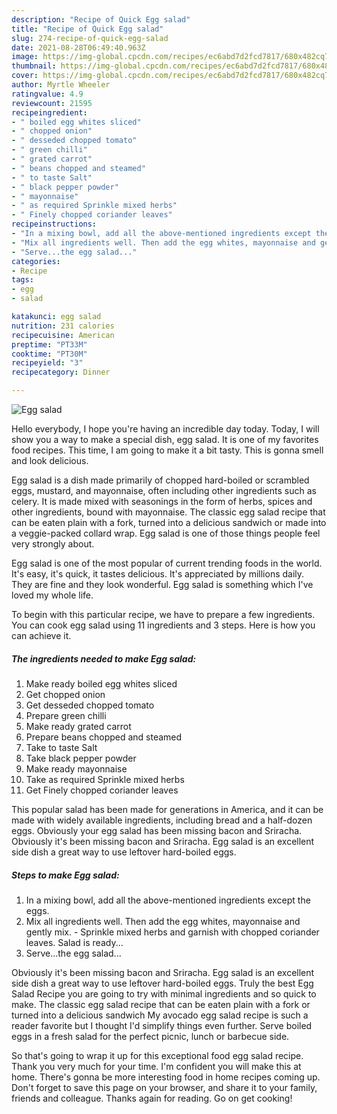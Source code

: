 ```yaml
---
description: "Recipe of Quick Egg salad"
title: "Recipe of Quick Egg salad"
slug: 274-recipe-of-quick-egg-salad
date: 2021-08-28T06:49:40.963Z
image: https://img-global.cpcdn.com/recipes/ec6abd7d2fcd7817/680x482cq70/egg-salad-recipe-main-photo.jpg
thumbnail: https://img-global.cpcdn.com/recipes/ec6abd7d2fcd7817/680x482cq70/egg-salad-recipe-main-photo.jpg
cover: https://img-global.cpcdn.com/recipes/ec6abd7d2fcd7817/680x482cq70/egg-salad-recipe-main-photo.jpg
author: Myrtle Wheeler
ratingvalue: 4.9
reviewcount: 21595
recipeingredient:
- " boiled egg whites sliced"
- " chopped onion"
- " desseded chopped tomato"
- " green chilli"
- " grated carrot"
- " beans chopped and steamed"
- " to taste Salt"
- " black pepper powder"
- " mayonnaise"
- " as required Sprinkle mixed herbs"
- " Finely chopped coriander leaves"
recipeinstructions:
- "In a mixing bowl, add all the above-mentioned ingredients except the eggs."
- "Mix all ingredients well. Then add the egg whites, mayonnaise and gently mix. Sprinkle mixed herbs and garnish with chopped coriander leaves. Salad is ready..."
- "Serve...the egg salad..."
categories:
- Recipe
tags:
- egg
- salad

katakunci: egg salad 
nutrition: 231 calories
recipecuisine: American
preptime: "PT33M"
cooktime: "PT30M"
recipeyield: "3"
recipecategory: Dinner

---
```



![Egg salad](https://img-global.cpcdn.com/recipes/ec6abd7d2fcd7817/680x482cq70/egg-salad-recipe-main-photo.jpg)

Hello everybody, I hope you're having an incredible day today. Today, I will show you a way to make a special dish, egg salad. It is one of my favorites food recipes. This time, I am going to make it a bit tasty. This is gonna smell and look delicious.

Egg salad is a dish made primarily of chopped hard-boiled or scrambled eggs, mustard, and mayonnaise, often including other ingredients such as celery. It is made mixed with seasonings in the form of herbs, spices and other ingredients, bound with mayonnaise. The classic egg salad recipe that can be eaten plain with a fork, turned into a delicious sandwich or made into a veggie-packed collard wrap. Egg salad is one of those things people feel very strongly about.

Egg salad is one of the most popular of current trending foods in the world. It's easy, it's quick, it tastes delicious. It's appreciated by millions daily. They are fine and they look wonderful. Egg salad is something which I've loved my whole life.


To begin with this particular recipe, we have to prepare a few ingredients. You can cook egg salad using 11 ingredients and 3 steps. Here is how you can achieve it.

<!--inarticleads1-->

##### The ingredients needed to make Egg salad:

1. Make ready  boiled egg whites sliced
1. Get  chopped onion
1. Get  desseded chopped tomato
1. Prepare  green chilli
1. Make ready  grated carrot
1. Prepare  beans chopped and steamed
1. Take  to taste Salt
1. Take  black pepper powder
1. Make ready  mayonnaise
1. Take  as required Sprinkle mixed herbs
1. Get  Finely chopped coriander leaves


This popular salad has been made for generations in America, and it can be made with widely available ingredients, including bread and a half-dozen eggs. Obviously your egg salad has been missing bacon and Sriracha. Obviously it&#39;s been missing bacon and Sriracha. Egg salad is an excellent side dish a great way to use leftover hard-boiled eggs. 

<!--inarticleads2-->

##### Steps to make Egg salad:

1. In a mixing bowl, add all the above-mentioned ingredients except the eggs.
1. Mix all ingredients well. Then add the egg whites, mayonnaise and gently mix. - Sprinkle mixed herbs and garnish with chopped coriander leaves. Salad is ready...
1. Serve...the egg salad...


Obviously it&#39;s been missing bacon and Sriracha. Egg salad is an excellent side dish a great way to use leftover hard-boiled eggs. Truly the best Egg Salad Recipe you are going to try with minimal ingredients and so quick to make. The classic egg salad recipe that can be eaten plain with a fork or turned into a delicious sandwich My avocado egg salad recipe is such a reader favorite but I thought I&#39;d simplify things even further. Serve boiled eggs in a fresh salad for the perfect picnic, lunch or barbecue side. 

So that's going to wrap it up for this exceptional food egg salad recipe. Thank you very much for your time. I'm confident you will make this at home. There's gonna be more interesting food in home recipes coming up. Don't forget to save this page on your browser, and share it to your family, friends and colleague. Thanks again for reading. Go on get cooking!
